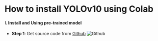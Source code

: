 # How to install YOLOv10 using Colab

#### I. Install and Using pre-trained model 
* **Step 1**: Get source code from [Github](https://github.com/THU-MIG/yolov10?tab=readme-ov-file)
![Github](https://github.com/Ducanhngo/Project_YOLOv10_Worksafety/assets/104834316/13e09d5c-87c2-43fb-967a-f54680f49946)
